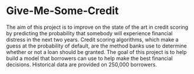 # Give-Me-Some-Credit
The aim of this project is to improve on the state of the art in credit scoring by predicting the probability that somebody will experience financial distress in the next two years. Credit scoring algorithms, which make a guess at the probability of default, are the method banks use to determine whether or not a loan should be granted. The goal of this project is to help build a model that borrowers can use to help make the best financial decisions. Historical data are provided on 250,000 borrowers. 
